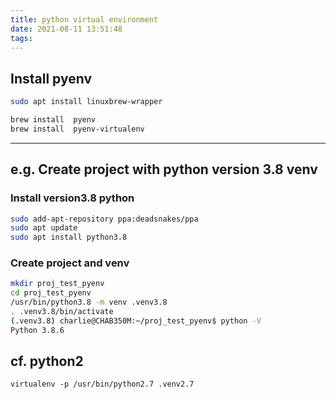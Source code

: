 ```yaml
---
title: python virtual environment
date: 2021-08-11 13:51:48
tags:
---
```


## Install pyenv
``` bash
sudo apt install linuxbrew-wrapper

brew install  pyenv
brew install  pyenv-virtualenv
```
---

## e.g. Create project with python version 3.8 venv
### Install version3.8 python
``` bash
sudo add-apt-repository ppa:deadsnakes/ppa
sudo apt update
sudo apt install python3.8
```

### Create project and venv
``` bash
mkdir proj_test_pyenv
cd proj_test_pyenv
/usr/bin/python3.8 -m venv .venv3.8
. .venv3.8/bin/activate
(.venv3.8) charlie@CHAB350M:~/proj_test_pyenv$ python -V
Python 3.8.6
```

## cf. python2
```
virtualenv -p /usr/bin/python2.7 .venv2.7
```
